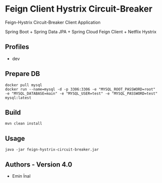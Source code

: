 # Feign Client Hystrix Circuit-Breaker

Feign-Hystrix Circuit-Breaker Client Application

Spring Boot + Spring Data JPA + Spring Cloud Feign Client + Netflix Hystrix

## Profiles
* dev

## Prepare DB
```
docker pull mysql
docker run --name=mysql -d -p 3306:3306 -e "MYSQL_ROOT_PASSWORD=root" -e "MYSQL_DATABASE=main" -e "MYSQL_USER=test" -e "MYSQL_PASSWORD=test" mysql:latest
```

## Build
```
mvn clean install
```

## Usage
```
java -jar feign-hystrix-circuit-breaker.jar
```

## Authors - Version 4.0
* Emin İnal
